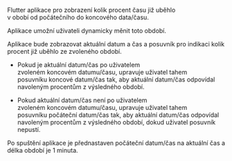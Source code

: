 Flutter aplikace pro zobrazení kolik procent času již uběhlo v obobí od počátečního do koncového data/času.

Aplikace umožní uživateli dynamicky měnit toto období.

Aplikace bude zobrazovat aktuální datum a čas a posuvník pro indikaci kolik procent již uběhlo ze zvoleného období.

- Pokud je aktuální datum/čas po uživatelem zvoleném koncovém datumu/času, upravuje uživatel tahem posuvníku koncové datum/čas tak, aby aktuální datum/čas odpovídal navoleným procentům z výsledného období.

- Pokud aktuální datum/čas není po uživatelem zvoleném koncovém datumu/času, upravuje uživatel tahem posuvníku počáteční datum/čas tak, aby aktuální datum/čas odpovídal navoleným procentům z výsledného období, dokud uživatel posuvník nepustí.

Po spuštění aplikace je přednastaven počáteční datum/čas na aktuální čas a délka období je 1 minuta.
